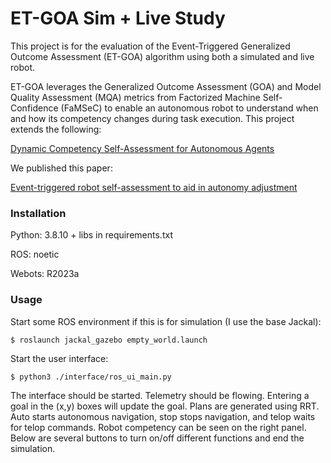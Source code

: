 # ET-GOA Sim + Live Study

This project is for the evaluation of the Event-Triggered Generalized Outcome Assessment (ET-GOA) algorithm using both
a simulated and live robot.

ET-GOA leverages the Generalized Outcome Assessment (GOA) and Model Quality Assessment (MQA) metrics from Factorized
Machine Self-Confidence (FaMSeC) to enable an autonomous robot to understand when and how its competency changes during
task execution. This project extends the following:

[Dynamic Competency Self-Assessment for Autonomous Agents](https://arxiv.org/abs/2303.01646)

We published this paper: 

[Event-triggered robot self-assessment to aid in autonomy adjustment](https://www.frontiersin.org/articles/10.3389/frobt.2023.1294533/full)

### Installation
Python: 3.8.10 + libs in requirements.txt

ROS: noetic

Webots: R2023a

### Usage
Start some ROS environment if this is for simulation (I use the base Jackal): 
```commandline
$ roslaunch jackal_gazebo empty_world.launch
```

Start the user interface:
```commandline
$ python3 ./interface/ros_ui_main.py
```

The interface should be started. Telemetry should be flowing. Entering a goal in the (x,y) boxes will update the
goal. Plans are generated using RRT. Auto starts autonomous navigation, stop stops navigation, and telop waits for
telop commands. Robot competency can be seen on the right panel. Below are several buttons to turn on/off different
functions and end the simulation.


